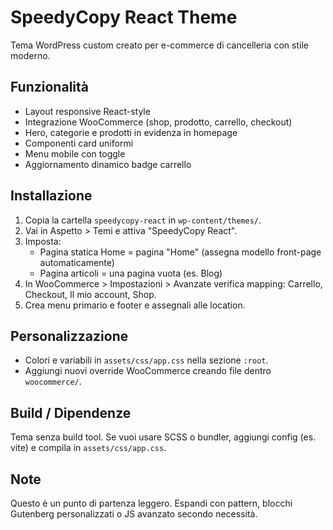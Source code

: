 # SpeedyCopy React Theme

Tema WordPress custom creato per e-commerce di cancelleria con stile moderno.

## Funzionalità
- Layout responsive React-style
- Integrazione WooCommerce (shop, prodotto, carrello, checkout)
- Hero, categorie e prodotti in evidenza in homepage
- Componenti card uniformi
- Menu mobile con toggle
- Aggiornamento dinamico badge carrello

## Installazione
1. Copia la cartella `speedycopy-react` in `wp-content/themes/`.
2. Vai in Aspetto > Temi e attiva "SpeedyCopy React".
3. Imposta:
   - Pagina statica Home = pagina "Home" (assegna modello front-page automaticamente)
   - Pagina articoli = una pagina vuota (es. Blog)
4. In WooCommerce > Impostazioni > Avanzate verifica mapping: Carrello, Checkout, Il mio account, Shop.
5. Crea menu primario e footer e assegnali alle location.

## Personalizzazione
- Colori e variabili in `assets/css/app.css` nella sezione `:root`.
- Aggiungi nuovi override WooCommerce creando file dentro `woocommerce/`.

## Build / Dipendenze
Tema senza build tool. Se vuoi usare SCSS o bundler, aggiungi config (es. vite) e compila in `assets/css/app.css`.

## Note
Questo è un punto di partenza leggero. Espandi con pattern, blocchi Gutenberg personalizzati o JS avanzato secondo necessità.
